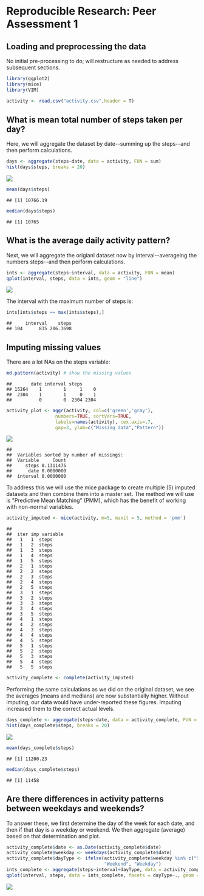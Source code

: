# Reproducible Research: Peer Assessment 1



## Loading and preprocessing the data

No initial pre-processing to do; will restructure as needed to address subsequent sections.


```r
library(ggplot2)
library(mice)
library(VIM)

activity <- read.csv("activity.csv",header = T)
```



## What is mean total number of steps taken per day?

Here, we will aggregate the dataset by date--summing up the steps--and then perform calculations.


```r
days <- aggregate(steps~date, data = activity, FUN = sum)
hist(days$steps, breaks = 20)
```

![](PA1_template_files/figure-html/unnamed-chunk-2-1.png)<!-- -->

```r
mean(days$steps)
```

```
## [1] 10766.19
```

```r
median(days$steps)
```

```
## [1] 10765
```



## What is the average daily activity pattern?

Next, we will aggregate the origianl dataset now by interval--averageing the numbers steps--and then perform calculations.


```r
ints <- aggregate(steps~interval, data = activity, FUN = mean)
qplot(interval, steps, data = ints, geom = "line")
```

![](PA1_template_files/figure-html/unnamed-chunk-3-1.png)<!-- -->


The interval with the maximum number of steps is:

```r
ints[ints$steps == max(ints$steps),]
```

```
##     interval    steps
## 104      835 206.1698
```



## Imputing missing values

There are a lot NAs on the steps variable:


```r
md.pattern(activity) # show the missing values
```

```
##       date interval steps     
## 15264    1        1     1    0
##  2304    1        1     0    1
##          0        0  2304 2304
```

```r
activity_plot <- aggr(activity, col=c('green','gray'),
                  numbers=TRUE, sortVars=TRUE,
                  labels=names(activity), cex.axis=.7,
                  gap=3, ylab=c("Missing data","Pattern"))
```

![](PA1_template_files/figure-html/unnamed-chunk-5-1.png)<!-- -->

```
## 
##  Variables sorted by number of missings: 
##  Variable     Count
##     steps 0.1311475
##      date 0.0000000
##  interval 0.0000000
```


To address this we will use the mice package to create multiple (5) imputed datasets and then combine them into a master set.  The method we will use is "Predictive Mean Matching" (PMM), which has the benefit of working with non-normal variables.


```r
activity_imputed <- mice(activity, m=5, maxit = 5, method = 'pmm')
```

```
## 
##  iter imp variable
##   1   1  steps
##   1   2  steps
##   1   3  steps
##   1   4  steps
##   1   5  steps
##   2   1  steps
##   2   2  steps
##   2   3  steps
##   2   4  steps
##   2   5  steps
##   3   1  steps
##   3   2  steps
##   3   3  steps
##   3   4  steps
##   3   5  steps
##   4   1  steps
##   4   2  steps
##   4   3  steps
##   4   4  steps
##   4   5  steps
##   5   1  steps
##   5   2  steps
##   5   3  steps
##   5   4  steps
##   5   5  steps
```

```r
activity_complete <- complete(activity_imputed)
```


Performing the same calculations as we did on the original dataset, we see the averages (means and medians) are now substantially higher.  Without imputing, our data would have under-reported these figures.  Imputing increased them to the correct actual levels.


```r
days_complete <- aggregate(steps~date, data = activity_complete, FUN = sum)
hist(days_complete$steps, breaks = 20)
```

![](PA1_template_files/figure-html/unnamed-chunk-7-1.png)<!-- -->

```r
mean(days_complete$steps)
```

```
## [1] 11200.23
```

```r
median(days_complete$steps)
```

```
## [1] 11458
```



## Are there differences in activity patterns between weekdays and weekends?

To answer these, we first determine the day of the week for each date, and then if that day is a weekday or weekend.  We then aggregate (average) based on that determination and plot.


```r
activity_complete$date <- as.Date(activity_complete$date)
activity_complete$weekday <- weekdays(activity_complete$date)
activity_complete$dayType <- ifelse(activity_complete$weekday %in% c("Saturday", "Sunday"),
                                    "Weekend", "Weekday")
ints_complete <- aggregate(steps~interval+dayType, data = activity_complete, FUN = mean)
qplot(interval, steps, data = ints_complete, facets = dayType~., geom = "line")
```

![](PA1_template_files/figure-html/unnamed-chunk-8-1.png)<!-- -->


